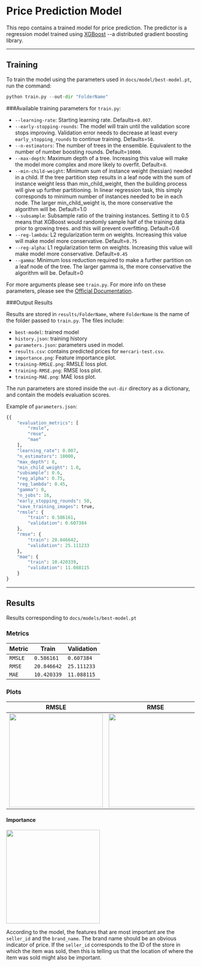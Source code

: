 # Price Prediction Model

This repo contains a trained model for price prediction. The predictor is a regression model trained
using [XGBoost](https://xgboost.readthedocs.io/en/stable/) --a distributed gradient boosting library. 

---
## Training

To train the model using the parameters used in `docs/model/best-model.pt`, run the command:       
```python
python train.py --out-dir "FolderName"
```

###Available training parameters for `train.py`:
 - `--learning-rate`: Starting learning rate. Defaults=`0.007`.
 - `--early-stopping-rounds`: The model will train until the validation score stops improving. Validation error needs to decrease at least every `early_stopping_rounds` to continue training. Defaults=`50`.
 - `--n-estimators`:  The number of trees in the ensemble. Equivalent to the number of number boosting rounds. Default=`10000`.
 - `--max-depth`: Maximum depth of a tree. Increasing this value will make the model more complex and more likely to overfit. Default=`8`.
 - `--min-child-weight`: Minimum sum of instance weight (hessian) needed in a child. If the tree partition step results in a leaf node with the sum of instance weight less than min_child_weight, then the building process will give up further partitioning. In linear regression task, this simply corresponds to minimum number of instances needed to be in each node. The larger min_child_weight is, the more conservative the algorithm will be. Default=1.0
 - `--subsample`: Subsample ratio of the training instances. Setting it to 0.5 means that XGBoost would randomly sample half of the training data prior to growing trees. and this will prevent overfitting. Default=0.6
 - `--reg-lambda`:  L2 regularization term on weights. Increasing this value will make model more conservative. Default=`0.75` 
 - `--reg-alpha`: L1 regularization term on weights. Increasing this value will make model more conservative. Default=`0.45` 
 - `--gamma`: Minimum loss reduction required to make a further partition on a leaf node of the tree. The larger gamma is, the more conservative the algorithm will be. Default=0

For more arguments please see `train.py`. For more info on these parameters, please see the [Official Documentation](https://xgboost.readthedocs.io/en/latest/parameter.html#parameters-for-tree-booster).

###Output Results


Results are stored in `results/FolderName`, where `FolderName` is the name of the folder passed to `train.py`. The files include:
 - `best-model`: trained model
 - `history.json`: training history
 - `parameters.json`: parameters used in model.
 - `results.csv`: contains predicted prices for `mercari-test.csv`. 
 - `importance.png`: Feature importance plot.
 - `training-RMSLE.png`: RMSLE loss plot. 
 - `training-RMSE.png`: RMSE loss plot.
 - `training-MAE.png`: MAE loss plot. 


The run parameters are stored inside the `out-dir` directory as a dictionary, and contain the models evaluation scores. 

Example of `parameters.json`:

```python
{{
    "evaluation_metrics": [
        "rmsle",
        "rmse",
        "mae"
    ],
    "learning_rate": 0.007,
    "n_estimators": 10000,
    "max_depth": 8,
    "min_child_weight": 1.0,
    "subsample": 0.6,
    "reg_alpha": 0.75,
    "reg_lambda": 0.45,
    "gamma": 0,
    "n_jobs": 16,
    "early_stopping_rounds": 50,
    "save_training_images": true,
    "rmsle": {
        "train": 0.586161,
        "validation": 0.607384
    },
    "rmse": {
        "train": 20.846642,
        "validation": 25.111233
    },
    "mae": {
        "train": 10.420339,
        "validation": 11.088115
    }
}
```
---
## Results

Results corresponding to `docs/models/best-model.pt`

### Metrics

| Metric | Train | Validation  |
| --- | --- | --- | 
| `RMSLE` | `0.586161` | `0.607384` |
| `RMSE` | `20.846642` | `25.111233` |
| `MAE` | `10.420339` | `11.088115` |


### Plots

| RMSLE | RMSE | MAE  |
| --- | --- | --- | 
| <img src="https://github.com/m-rec/f53dca0e7768853885081d752cdded81086d4434/blob/master/prediction_model/docs/training-RMSLE.png" height="250">| <img src="https://github.com/m-rec/f53dca0e7768853885081d752cdded81086d4434/blob/master/prediction_model/docs/training-RMSE.png" height="250">| <img src="https://github.com/m-rec/f53dca0e7768853885081d752cdded81086d4434/blob/master/prediction_model/docs/training-MAE.png" height="250"> |


#### Importance

<img src="https://github.com/m-rec/f53dca0e7768853885081d752cdded81086d4434/blob/master/prediction_model/docs/importance.png" height="250">

According to the model, the features that are most important are the `seller_id` and the `brand_name`. The brand name
should be an obvious indicator of price. If the `seller_id` corresponds to the ID of the store in which the item was sold, then
this is telling us that the location of where the item was sold might also be important.